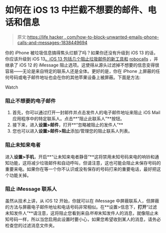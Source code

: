 # 如何在 iOS 13 中拦截不想要的邮件、电话和信息

> 原文:[https://life hacker . com/how-to-block-unwanted-emails-phone-calls-and-messages-1838449694](https://lifehacker.com/how-to-block-unwanted-emails-phone-calls-and-messages-1838449694)

你的 iPhone 被垃圾信息搞得焦头烂额了吗？如果你还没有升级到 iOS 13 的话，你应该升级到 iOS 13[。iOS 13 包括几个阻止垃圾邮件的新工具和](https://lifehacker.com/update-to-ios-13-1-now-1838412062) [robocalls](https://lifehacker.com/how-to-prevent-robocalls-and-minimize-phone-spam-1828192361) ，并继承了 iOS 12 的 iMessage 阻止选项。这使得从源头过滤掉不想要的信息变得很容易——无论是来自特定的联系人还是全体。更好的是，你在 iPhone 上屏蔽的任何号码或电子邮件地址也会在你的其他苹果设备上被屏蔽。下面是方法:

Watch

### 阻止不想要的电子邮件

1.  首先，你可以通过打开一封邮件并点击发件人的电子邮件地址来阻止 iOS Mail 应用程序中的特定联系人。点击**“阻止此联系人”**按钮。
2.  接下来，进入**设置>邮件**，打开**“忽略被阻止的发件人”**
3.  您也可以进入**设置>邮件>阻止**添加/管理您的阻止联系人列表。

### 阻止未知来电者

进入**设置>手机**，开启**“让未知来电者静音”**这将禁用未知号码来电的响铃和通知功能，这将减少垃圾邮件和自动呼叫，但请注意，这也可能会阻止未保存号码的重要来电。如果你在等一个你不认识或没有保存的号码打来的重要电话，最好把这个功能关掉。

### 阻止 iMessage 联系人

虽然从技术上讲，从 iOS 12 开始，你就可以在 iMessage 中屏蔽联系人，但屏蔽的方法与屏蔽电子邮件地址和电话号码非常相似。在**设置>信息下，**打开**“过滤未知发件人”**请注意，这将阻止您看到来自*所有*未知发件人的消息，就像阻止未知号码一样，所以当您启用此设置时要小心，如果您希望收到某人的消息，请务必检查您的过滤消息文件夹。